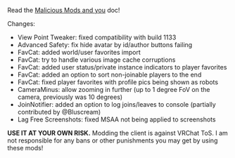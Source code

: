 Read the [Malicious Mods and you](https://github.com/knah/VRCMods/blob/master/Malicious-Mods.md) doc!

Changes:
 * View Point Tweaker: fixed compatibility with build 1133
 * Advanced Safety: fix hide avatar by id/author buttons failing
 * FavCat: added world/user favorites import
 * FavCat: try to handle various image cache corruptions
 * FavCat: added user status/private instance indicators to player favorites
 * FavCat: added an option to sort non-joinable players to the end
 * FavCat: fixed player favorites with profile pics being shown as robots
 * CameraMinus: allow zooming in further (up to 1 degree FoV on the camera, previously was 10 degrees)
 * JoinNotifier: added an option to log joins/leaves to console (partially contributed by @Bluscream)
 * Lag Free Screenshots: fixed MSAA not being applied to screenshots

**USE IT AT YOUR OWN RISK.** Modding the client is against VRChat ToS. I am not responsible for any bans or other punishments you may get by using these mods!